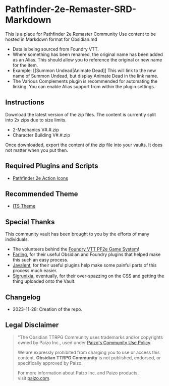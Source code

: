 # Pathfinder-2e-Remaster-SRD-Markdown
This is a place for Pathfinder 2e Remaster Community Use content to be hosted in Markdown format for Obsidian.md
- Data is being sourced from Foundry VTT.
- Where something has been renamed, the original name has been added as an Alias. This should allow you to reference the original or new name for the item.
 - Example: [[Summon Undead|Animate Dead]] This will link to the new name of Summon Undead, but display Animate Dead in the link name. 
 - The Various Complements plugin is recommended for automating the linking. You can enable Alias support from within the plugin settings.  

## Instructions
Download the latest version of the zip files. The content is currently split into 2x zips due to size limits. 
- 2-Mechanics V#.#.zip
- Character Building V#.#.zip

Once downloaded, export the content of the zip file into your vaults. It does not matter when you put then. 

## Required Plugins and Scripts
- [Pathfinder 2e Action Icons](obsidian://show-plugin?id=pf2-action-icons)

## Recommended Theme
- [ITS Theme](https://github.com/SlRvb/Obsidian--ITS-Theme)

## Special Thanks
This community vault has been brought to you by the efforts of many individuals. 

- The volunteers behind the [Foundry VTT PF2e Game System](https://foundryvtt.com/packages/pf2e)!
- [Farling](https://github.com/farling42), for their useful Obsidian and Foundry plugins that helped make this such an easy process. 
- [Javalent](https://github.com/valentine195), for their useful plugins help make some painful parts of 
  this process much easier. 
- [Sigrunixia](https://github.com/sigrunixia), eventually, for their over-spazzing on the CSS and getting the thing uploaded onto the Vault.

## Changelog

- 2023-11-28: Creation of the repo. 

## Legal Disclaimer

> "The Obsidian TTRPG Community uses trademarks and/or copyrights owned by Paizo Inc., used under [Paizo's Community Use Policy](http://paizo.com/communityuse). 
>
> We are expressly prohibited from charging you to use or access this content. __Obsidian TTRPG Community__ is not published, endorsed, or specifically approved by Paizo. 
>
> For more information about Paizo Inc. and Paizo products, visit [paizo.com](http://paizo.com/).
